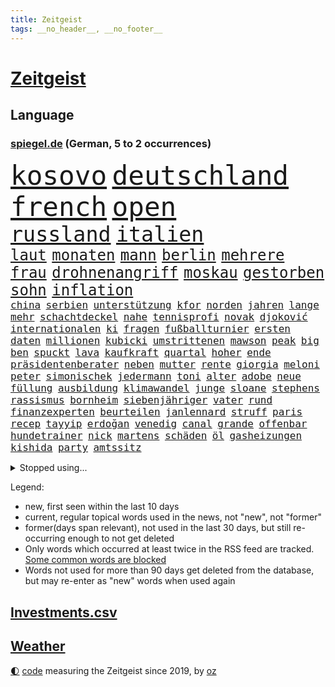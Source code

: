 ```yaml
---
title: Zeitgeist
tags: __no_header__, __no_footer__
---
```


# [Zeitgeist](https://oliz.io/zeitgeist/)

## Language

<h3><a href="https://www.spiegel.de" target="_blank">spiegel.de</a> (German, 5 to 2 occurrences)</h3>
<p style="font-family:monospace">
<span style="font-size:32pt"><a href="news_links.html#kosovo" class="current">kosovo</a></span>
<span style="font-size:32pt"><a href="news_links.html#deutschland" class="current">deutschland</a></span>
<span style="font-size:32pt"><a href="news_links.html#french" class="current">french</a></span>
<span style="font-size:32pt"><a href="news_links.html#open" class="current">open</a></span>
<br>
<span style="font-size:25pt"><a href="news_links.html#russland" class="current">russland</a></span>
<span style="font-size:25pt"><a href="news_links.html#italien" class="current">italien</a></span>
<br>
<span style="font-size:18pt"><a href="news_links.html#laut" class="current">laut</a></span>
<span style="font-size:18pt"><a href="news_links.html#monaten" class="current">monaten</a></span>
<span style="font-size:18pt"><a href="news_links.html#mann" class="current">mann</a></span>
<span style="font-size:18pt"><a href="news_links.html#berlin" class="current">berlin</a></span>
<span style="font-size:18pt"><a href="news_links.html#mehrere" class="current">mehrere</a></span>
<span style="font-size:18pt"><a href="news_links.html#frau" class="current">frau</a></span>
<span style="font-size:18pt"><a href="news_links.html#drohnenangriff" class="current">drohnenangriff</a></span>
<span style="font-size:18pt"><a href="news_links.html#moskau" class="current">moskau</a></span>
<span style="font-size:18pt"><a href="news_links.html#gestorben" class="current">gestorben</a></span>
<span style="font-size:18pt"><a href="news_links.html#sohn" class="current">sohn</a></span>
<span style="font-size:18pt"><a href="news_links.html#inflation" class="current">inflation</a></span>
<br>
<span style="font-size:12pt"><a href="news_links.html#china" class="current">china</a></span>
<span style="font-size:12pt"><a href="news_links.html#serbien" class="current">serbien</a></span>
<span style="font-size:12pt"><a href="news_links.html#unterstützung" class="current">unterstützung</a></span>
<span style="font-size:12pt"><a href="news_links.html#kfor" class="new">kfor</a></span>
<span style="font-size:12pt"><a href="news_links.html#norden" class="current">norden</a></span>
<span style="font-size:12pt"><a href="news_links.html#jahren" class="current">jahren</a></span>
<span style="font-size:12pt"><a href="news_links.html#lange" class="current">lange</a></span>
<span style="font-size:12pt"><a href="news_links.html#mehr" class="current">mehr</a></span>
<span style="font-size:12pt"><a href="news_links.html#schachtdeckel" class="new">schachtdeckel</a></span>
<span style="font-size:12pt"><a href="news_links.html#nahe" class="current">nahe</a></span>
<span style="font-size:12pt"><a href="news_links.html#tennisprofi" class="current">tennisprofi</a></span>
<span style="font-size:12pt"><a href="news_links.html#novak" class="current">novak</a></span>
<span style="font-size:12pt"><a href="news_links.html#djoković" class="current">djoković</a></span>
<span style="font-size:12pt"><a href="news_links.html#internationalen" class="current">internationalen</a></span>
<span style="font-size:12pt"><a href="news_links.html#ki" class="current">ki</a></span>
<span style="font-size:12pt"><a href="news_links.html#fragen" class="current">fragen</a></span>
<span style="font-size:12pt"><a href="news_links.html#fußballturnier" class="new">fußballturnier</a></span>
<span style="font-size:12pt"><a href="news_links.html#ersten" class="current">ersten</a></span>
<span style="font-size:12pt"><a href="news_links.html#daten" class="current">daten</a></span>
<span style="font-size:12pt"><a href="news_links.html#millionen" class="current">millionen</a></span>
<span style="font-size:12pt"><a href="news_links.html#kubicki" class="current">kubicki</a></span>
<span style="font-size:12pt"><a href="news_links.html#umstrittenen" class="current">umstrittenen</a></span>
<span style="font-size:12pt"><a href="news_links.html#mawson" class="new">mawson</a></span>
<span style="font-size:12pt"><a href="news_links.html#peak" class="new">peak</a></span>
<span style="font-size:12pt"><a href="news_links.html#big" class="current">big</a></span>
<span style="font-size:12pt"><a href="news_links.html#ben" class="current">ben</a></span>
<span style="font-size:12pt"><a href="news_links.html#spuckt" class="current">spuckt</a></span>
<span style="font-size:12pt"><a href="news_links.html#lava" class="current">lava</a></span>
<span style="font-size:12pt"><a href="news_links.html#kaufkraft" class="current">kaufkraft</a></span>
<span style="font-size:12pt"><a href="news_links.html#quartal" class="current">quartal</a></span>
<span style="font-size:12pt"><a href="news_links.html#hoher" class="current">hoher</a></span>
<span style="font-size:12pt"><a href="news_links.html#ende" class="current">ende</a></span>
<span style="font-size:12pt"><a href="news_links.html#präsidentenberater" class="current">präsidentenberater</a></span>
<span style="font-size:12pt"><a href="news_links.html#neben" class="current">neben</a></span>
<span style="font-size:12pt"><a href="news_links.html#mutter" class="current">mutter</a></span>
<span style="font-size:12pt"><a href="news_links.html#rente" class="current">rente</a></span>
<span style="font-size:12pt"><a href="news_links.html#giorgia" class="current">giorgia</a></span>
<span style="font-size:12pt"><a href="news_links.html#meloni" class="current">meloni</a></span>
<span style="font-size:12pt"><a href="news_links.html#peter" class="current">peter</a></span>
<span style="font-size:12pt"><a href="news_links.html#simonischek" class="new">simonischek</a></span>
<span style="font-size:12pt"><a href="news_links.html#jedermann" class="new">jedermann</a></span>
<span style="font-size:12pt"><a href="news_links.html#toni" class="current">toni</a></span>
<span style="font-size:12pt"><a href="news_links.html#alter" class="current">alter</a></span>
<span style="font-size:12pt"><a href="news_links.html#adobe" class="new">adobe</a></span>
<span style="font-size:12pt"><a href="news_links.html#neue" class="current">neue</a></span>
<span style="font-size:12pt"><a href="news_links.html#füllung" class="new">füllung</a></span>
<span style="font-size:12pt"><a href="news_links.html#ausbildung" class="current">ausbildung</a></span>
<span style="font-size:12pt"><a href="news_links.html#klimawandel" class="current">klimawandel</a></span>
<span style="font-size:12pt"><a href="news_links.html#junge" class="current">junge</a></span>
<span style="font-size:12pt"><a href="news_links.html#sloane" class="new">sloane</a></span>
<span style="font-size:12pt"><a href="news_links.html#stephens" class="new">stephens</a></span>
<span style="font-size:12pt"><a href="news_links.html#rassismus" class="current">rassismus</a></span>
<span style="font-size:12pt"><a href="news_links.html#bornheim" class="new">bornheim</a></span>
<span style="font-size:12pt"><a href="news_links.html#siebenjähriger" class="current">siebenjähriger</a></span>
<span style="font-size:12pt"><a href="news_links.html#vater" class="current">vater</a></span>
<span style="font-size:12pt"><a href="news_links.html#rund" class="current">rund</a></span>
<span style="font-size:12pt"><a href="news_links.html#finanzexperten" class="new">finanzexperten</a></span>
<span style="font-size:12pt"><a href="news_links.html#beurteilen" class="current">beurteilen</a></span>
<span style="font-size:12pt"><a href="news_links.html#janlennard" class="new">janlennard</a></span>
<span style="font-size:12pt"><a href="news_links.html#struff" class="new">struff</a></span>
<span style="font-size:12pt"><a href="news_links.html#paris" class="current">paris</a></span>
<span style="font-size:12pt"><a href="news_links.html#recep" class="current">recep</a></span>
<span style="font-size:12pt"><a href="news_links.html#tayyip" class="current">tayyip</a></span>
<span style="font-size:12pt"><a href="news_links.html#erdoğan" class="current">erdoğan</a></span>
<span style="font-size:12pt"><a href="news_links.html#venedig" class="current">venedig</a></span>
<span style="font-size:12pt"><a href="news_links.html#canal" class="new">canal</a></span>
<span style="font-size:12pt"><a href="news_links.html#grande" class="new">grande</a></span>
<span style="font-size:12pt"><a href="news_links.html#offenbar" class="current">offenbar</a></span>
<span style="font-size:12pt"><a href="news_links.html#hundetrainer" class="new">hundetrainer</a></span>
<span style="font-size:12pt"><a href="news_links.html#nick" class="current">nick</a></span>
<span style="font-size:12pt"><a href="news_links.html#martens" class="new">martens</a></span>
<span style="font-size:12pt"><a href="news_links.html#schäden" class="current">schäden</a></span>
<span style="font-size:12pt"><a href="news_links.html#öl" class="current">öl</a></span>
<span style="font-size:12pt"><a href="news_links.html#gasheizungen" class="current">gasheizungen</a></span>
<span style="font-size:12pt"><a href="news_links.html#kishida" class="current">kishida</a></span>
<span style="font-size:12pt"><a href="news_links.html#party" class="current">party</a></span>
<span style="font-size:12pt"><a href="news_links.html#amtssitz" class="new">amtssitz</a></span>
</p>
<details>
<summary>Stopped using...</summary>
<p class="former" style="font-size:12pt">
teheran(950) verändert(950) erfahren(949) erfahrung(949) herbst(949) maske(949) 6(948) positiv(948) weitet(948) arbeitsplatz(947) ifoinstitut(947) präsentieren(947) you(947) beobachten(946) coronavirus(946) for(946) gerüchte(946) lars(946) lust(946) pariser(946) phase(946) reiche(946) verfassungsschutz(946) dauerhaft(945) deswegen(945) sprach(945) tödlichen(945) abstimmen(944) botschaften(944) freiheitsstrafe(944) lösen(944) paare(944) schaltet(944) verena(944) vorsitzenden(944) vorübergehend(944) zuversicht(944) ärgert(944) ausnahmezustand(943) dachte(943) frank(943) freut(943) geldstrafe(943) nahverkehr(943) weiterer(943) aussicht(942) einreisen(942) entdeckte(942) fort(942) konflikte(942) mönchengladbach(942) still(942) vorsitzende(942) australische(941) investoren(941) maßnahme(941) nahmen(941) 2018(940) altes(940) bus(940) hinterher(940) i(940) staatschef(940) attentat(939) brauchte(939) gemeinde(939) mario(939) nordsee(939) polens(939) standen(939) litauen(938) netflix(938) prominente(938) teslachef(938) wehren(938) übergeben(938) klären(937) tötung(937) wirken(937) aufnahme(936) abgebrochen(935) berät(935) gebraucht(935) woher(935) 45(934) anbieten(934) bestraft(934) design(934) erlebte(934) hingegen(934) lüge(934) pünktlich(934) sperrt(934) springt(934) ursachen(934) vermutet(934) verschwand(934) vorgestellt(934) wachstum(934) dürfe(933) erinnern(933) steckte(933) ermittlern(932) mercedes(931) oppositionelle(931) trainiert(931) bande(930) gemeinsame(930) stammt(930) 1000(929) lernt(929) tatverdächtigen(928) jüngere(927) richard(926) laufenden(925) wind(925) gold(924) sitzung(924) kabul(923) mecklenburgvorpommern(923) änderungen(923) bundesgerichtshof(922) impfungen(922) aufhalten(921) bremsen(921) erwachsenen(920) nieder(919) erstochen(916) präsenz(915) rechtsstreit(915) halbe(914) bangen(912) fortsetzung(912) wirbel(912) munition(909) tisch(908) kandidatur(907) kassieren(906) georg(905) dutzend(902) identität(900) günther(898) geblieben(897) ära(894) nächstes(890) abschluss(889) daheim(885) marine(880) mängel(879) höheres(843) langjährige(840) gewinne(839) währung(833) autobauer(827) zusammenbruch(810) kleinstadt(809) josef(806) finanziellen(797) athen(781) angebote(764) rumänien(761) höchster(747) interessen(745) fußballnationalmannschaft(738) trost(734) holz(733) felix(713) flohen(705) fotografen(694) belastung(691) zerstörte(690) sergej(681) auswärtige(677) partnerschaft(672) britisches(666) landsleute(651) technischen(649) beliebte(645) ali(630) günstiges(630) funktionen(625) bombe(616) illegaler(612) ausfälle(610) mike(610) preiserhöhungen(610) pauli(608) telefoniert(606) eindeutig(604) irritiert(600) wachsende(600) gleichen(599) fehlender(597) militärmanöver(592) kursieren(585) krankenkassen(580) direkte(578) gestiegenen(577) gedrängt(574) verschlechtert(573) verständigt(572) hendrik(569) spürbar(569) halbes(566) ampelparteien(565) aktivitäten(560) tödlichem(554) verteidiger(554) donbass(551) baldwin(547) vorbereitungen(547) vorgesehen(543) airlines(542) trip(538) loch(528) aktivistinnen(527) diskussionen(526) lehrerinnen(521) verschiedenen(515) verteuert(515) bundesinnenministerin(508) buschmann(505) klara(501) passierte(494) weltbekannt(494) neuwagen(489) zusammenhalt(485) krebs(484) 2002(478) geschenk(477) wagt(467) fremd(463) stuttgarter(463) einheiten(462) luftfahrt(462) reichweite(461) überraschungen(457) 62(456) heißen(455) marc(451) 17jährige(447) behauptete(447) betreibt(445) dreharbeiten(442) dubiosen(439) sklaverei(438) verübt(438) ausgeweitet(437) pornos(436) fluss(435) schildern(434) zugenommen(433) profitierte(428) sperre(425) invasoren(423) stoff(422) marathon(416) mariupol(413) einrichtung(408) staatsbürgerschaft(408) andrej(405) austria(396) geheiratet(396) inside(396) energiekonzerne(395) öffentlicher(395) handys(394) 24jährige(386) versöhnung(377) zentrale(374) trocken(368) niedergeschlagen(362) alec(361) airport(360) verfassungswidrig(359) mobbing(357) erleichtert(356) sinne(356) 1200(355) ran(353) angeschlagenen(351) ausgebaut(351) royale(351) zunahme(351) grünenpolitikerin(350) ausbauen(349) beatles(349) stockholm(348) riesigen(347) anwältin(346) bgh(346) chinesischer(346) bedarf(343) besseren(340) exmann(338) paderborn(338) dfbpokals(334) tvinterview(333) wohnmobil(333) angehörigen(330) gelöscht(328) gegenwart(327) fahrgäste(326) fehlstart(326) finde(326) erobern(325) tagsüber(325) turbulenzen(325) dokumentation(324) gleichberechtigung(324) missbrauchsvorwürfe(324) revolutionieren(323) brasilianischen(322) tasche(320) bruttoinlandsprodukt(319) eautos(315) großeltern(314) verzeichnet(314) davis(313) namens(312) wissenschaft(312) beute(311) zusagen(311) verteilen(310) jemals(309) würdigen(305) einleiten(304) kilo(304) weltraum(304) überlegt(304) ausgewertet(303) franziska(303) giffey(303) teuersten(301) wiedersehen(301) folgten(299) 2008(297) schottlands(291) fuchs(290) japanischer(289) danke(286) fahrerin(286) glänzte(285) offenlegen(285) notruf(283) demonstration(281) flüsse(280) protestbewegung(280) vereinbarten(280) moderator(279) zugverkehr(279) gefüllt(277) auszusetzen(274) wunderbar(272) diktatur(271) extremisten(271) beseitigt(269) flüssen(268) entkommen(267) selbstbewusstsein(267) stärkung(266) garantiert(265) bedauert(263) andauernden(261) schach(261) wählte(260) alex(259) klappen(257) biografie(256) gefährdung(256) interessierte(254) banden(253) durchgang(252) belastungen(251) chefredakteurin(251) umgebung(251) archäologen(250) 45jährige(246) durchaus(246) benko(245) informierte(243) preisgekrönte(243) rügt(243) verbündeter(242) kontroverse(241) engen(240) unabhängigen(238) oregon(237) fortschritt(236) beobachter(235) sechsten(235) abermals(234) commerzbank(232) schottische(231) unbestimmte(231) juristische(230) aufruhr(229) zimmer(229) befreiten(228) beihilfe(226) persönlichen(226) arzneimittel(225) kollegin(225) kompliziert(225) opel(225) begegnung(224) klimaaktivistin(224) psychologin(224) rechtlichen(224) verstorbene(224) lahmzulegen(222) tunesien(222) haustier(221) immobilienkonzern(221) steven(220) treibhausgase(220) katze(219) umfassend(219) 3500(218) königshauses(218) belege(216) schöne(216) nordkoreas(215) abwesenheit(214) pjöngjang(213) verhelfen(213) erzeugerpreise(212) hugh(212) spaltet(212) abgeordnetenhaus(211) bätzing(211) massenweise(211) absehbar(210) auszahlung(210) bischof(208) bischofskonferenz(208) regierenden(208) übergewicht(207) lehrkräftemangel(206) traditionell(205) fördert(204) gefangenen(204) passagieren(204) rechtfertigt(204) cyberangriff(203) erben(201) mats(200) füllkrug(199) niclas(199) rust(199) abonnenten(197) nflprofi(197) entführt(195) sowohl(194) mitarbeitern(193) katholischer(191) psychisch(191) umbruch(190) gestohlenen(189) harrt(189) gefälscht(188) hotspur(187) schossen(186) verfehlte(185) obst(184) schlusslicht(183) fieber(182) loben(182) staatsoper(182) amerikanerin(181) cannabislegalisierung(181) journalistenverband(180) usamerikanerin(180) feuerte(179) jets(179) volkswirtschaft(179) krankenhausreform(178) südafrikas(178) inhalten(177) verbannen(177) basf(176) blockaden(176) aktionäre(175) japanisches(175) 4(173) insider(171) route(171) ausharren(170) comedian(170) eingestuft(170) finanzaufsicht(170) renner(170) usrepräsentantenhaus(170) wurm(170) landesweiten(169) autofahrerin(168) techkonzerne(168) benedikt(167) feind(166) gottes(166) quarterback(166) bertelsmann(165) gefallenen(165) lanz(165) arbeiterklasse(164) murdoch(164) verdoppeln(164) frische(163) deutschlandfunk(162) jong(161) un(161) bemängeln(160) indigene(160) roland(160) ungehorsam(160) überwacht(160) euphorie(159) umstrittensten(159) wagnergruppe(159) echter(158) handlungen(158) hsvprofi(158) lieder(158) rentnerin(158) stereotype(158) vušković(158) bundesverdienstkreuz(157) legten(157) südchinesischen(157) bafin(155) groko(155) bahnverkehr(154) goldenen(154) kleinsten(153) geldhaus(152) einschaltquoten(151) gesetzliche(151) herben(151) labor(151) leeren(151) regierende(151) vorkommen(151) lehrern(150) missbrauchte(150) umziehen(149) zunehmende(149) dunkelheit(148) kandidieren(148) mittelständler(148) warnstreik(148) autobahnbau(147) elternzeit(147) hassen(147) palast(147) sprint(147) aggressiver(146) euabgeordnete(146) internationalem(145) weltmeisterschaften(145) totale(144) unterbrechen(144) mehrheitlich(143) abgewiesen(141) parkplatz(141) schlapp(141) stürmen(141) woke(141) einwanderer(140) plötzlichen(140) umkämpft(140) waffenhilfe(140) weinen(140) geschätzt(138) kronzeugen(138) entsendung(137) sehnen(137) 70000(136) republikanerin(136) afdpolitikerin(135) faschisten(135) gefälschten(135) kredit(135) krisengebieten(135) nachteile(135) auflage(134) opa(134) philadelphia(134) bestsellerautorin(133) gebet(133) prangern(133) üppig(133) abbott(132) liefen(132) quote(132) mitgliedschaft(131) praxis(131) verkehrspolitik(131) festivals(130) klüger(130) vorherige(130) solcher(128) ziviler(128) kommentierte(127) möglichem(127) verleger(127) markle(125) verdreifacht(125) entschädigen(124) volkspartei(124) exchef(123) feministischer(123) luftverschmutzung(123) süditalien(123) dieb(122) erleidet(122) gelesen(122) hinkt(122) verlassene(122) ludwigshafen(121) täglichen(121) ausstand(120) gehindert(120) 69(119) zufällig(119) einmarsch(118) kriegsschiffe(118) versinken(118) 31jährige(117) mandat(117) oldtimer(117) streitereien(117) geschäften(116) ostern(116) berufungsverfahren(115) meditation(115) sechsmal(115) american(114) offline(114) verfolger(114) baubranche(113) leichnam(113) lieferanten(113) abgesichert(112) fortan(112) krakau(112) newcastle(112) pendler(112) befasst(111) initiative(111) mitgerissen(111) rettungswagen(111) 52(110) desinteresse(110) franco(110) miete(110) minderjährigen(110) befördert(109) anhörung(108) stoppten(108) unosicherheitsrat(108) heimatland(107) kräften(107) beschwört(106) handballer(106) reserve(106) wände(106) ampelbündnis(105) bergab(105) beschleunigt(104) rast(104) wiederzufinden(104) ausdruck(103) sozialer(103) vierteljahrhundert(103) wikipedia(103) aufgebrochen(102) gemessen(102) vertreiben(102) nachhaltigen(101) rettungsdienst(101) verlangte(101) wiederholte(101) eigentum(100) komplizierte(100) manipulationen(100) teich(99) burkina(98) faso(98) läuferinnen(98) moralischen(97) gewicht(96) skipper(96) verbindliche(96) abwanderung(95) annehmen(95) bestrafen(95) jubiläum(95) losgegangen(95) ramstein(95) schult(95) genötigt(94) häftlingen(94) swetlana(94) hinterbliebenen(93) vertritt(93) winken(93) anzusehen(92) brokstedt(92) dame(92) geschäftszahlen(92) aufbruch(91) bergwandern(91) büste(91) ibrahim(91) streiktage(91) stürmte(91) zweifacher(91) achtsamkeit(90) beispiele(90) dhl(90) elch(90) nacktfotos(90) vereidigung(90) verliebt(90) academy(89) berlinbrandenburg(89) juventus(89) leidwesen(89) mumifizierte(89) playlist(89) recherchiert(89) absurden(88) botschafters(88) unterdrückt(88) abramspanzer(87) anderswo(87) berührung(87) bundesverteidigungsminister(87) gramm(87) ineffizient(87) mykolajiw(87) notfalleinsatz(87) verwechseln(87) berufsverkehr(86) einzigartig(86) euren(86) freiberg(86) geschlechtsverkehr(86) lokalrivalen(86) prüde(86) schneemassen(86) affären(85) green(85) metro(85) offenbaren(85) pendeln(85) wahlkampfspenden(85) act(84) annahmen(84) anstehenden(84) milliardäre(84) projekten(84) toll(84) bewertet(83) briefkasten(83) hitzewelle(83) ingolstadt(83) spdspitzenkandidatin(83) 480(82) beitritt(82) pausen(82) überaus(82) delikte(81) duett(81) elektrisch(81) geschnappt(81) grüßen(81) merklich(81) ukrainern(81) 75000(80) bessert(80) nestlé(80) telefonnummern(80) versand(80) wirtschaftssenatorin(80) 1998(79) halbschwester(79) realitätscheck(79) ritual(79) bataillon(78) beanstandet(78) geburtsklinik(78) gleichgeschlechtliche(78) hiphop(78) kleinklein(78) quittung(78) ungesund(78) arbeitnehmervertreter(77) berlinkreuzberg(77) blauer(77) dröge(77) gleicht(77) kaufmann(77) modernisiert(77) nährt(77) tal(77) amtskollege(76) rostock(76) vergnügungspark(76) zwölften(76) 102(75) 58jährige(75) anpassen(75) ballett(75) chile(75) demokratiefeindliche(75) emobilität(75) rettenden(75) saniert(75) universal(75) atmen(74) geborene(74) greifswald(74) makler(74) quarterbacks(74) rechtspopulisten(74) währte(74) aktionären(73) knacken(73) socialmediaplattformen(73) souveränität(73) aktualisiert(72) betrieblichen(72) blüht(72) drittes(72) flugplatz(72) langsame(72) manipulieren(72) objekt(72) university(72) warburgbank(72) fähre(71) kabel(71) karlsruher(71) topmodel(71) dasselbe(70) entschlossen(70) equal(70) feinstaub(70) industrieproduktion(70) krankheitsbedingt(70) pay(70) stolpert(70) verdiwarnstreik(70) verharmloste(70) verlegen(70) willkürlich(70) ausweitung(69) genfer(69) kapstadt(69) lasst(69) untergrunds(69) 42jähriger(68) artillerie(68) duisburg(68) entspricht(68) kurzfristiger(68) neunte(68) solarindustrie(68) ss(68) verdichef(68) verglichen(68) werneke(68) zurückgeschickt(68) aaron(67) abbrechen(67) baltimore(67) bewerten(67) chemikalien(67) doof(67) erdboden(67) gruppierungen(67) kraussmaffei(67) krebskranke(67) kritikerin(67) notwehr(67) sensoren(67) topdiplomat(67) verbucht(67) wegmann(67) ausgelassen(66) ballettchef(66) feaser(66) flieht(66) natochef(66) verbrenneraus(66) auswärts(65) bein(65) bestreikt(65) eigenschaft(65) emotionalem(65) messerattacken(65) schwangerschaftsabbrüche(65) spiegelinterview(65) vorfahren(65) enthauptet(64) immobilienbranche(64) scheidung(64) schuldzuweisungen(64) traditionsverein(64) verwandlung(64) warb(64) zwickau(64) amokfahrt(63) hässliches(63) kurfürstendamm(63) milliardenschwere(63) nordischen(63) saufen(63) zeug(63) zogen(63) belohnung(62) größerer(62) hausmeister(62) mediengruppe(62) runder(62) saisonstart(62) schlussphase(62) schusswaffe(62) weltgemeinschaft(62) captain(61) kommunistische(61) meerestiere(61) muttersprache(61) scheibe(61) wirbeln(61) zelebriert(61) aldi(60) begangen(60) derer(60) hitlertagebücher(60) mannschaftsbus(60) radsporttalent(60) superreichen(60) tiberi(60) zukünftig(60) älteren(60) betriebsrente(59) bären(59) gurken(59) immobilieneigentümer(59) kings(59) kreativ(59) obduziert(59) peugeot(59) pickups(59) therapiesitzung(59) ungeklärt(59) buchmesse(58) dieselautos(58) elite(58) mischung(58) o’connell(58) ruht(58) sixties(58) bärin(57) bürgermeisters(57) heinz(57) staatlich(57) überweisung(57) batterieantrieb(56) erinnerungsstücke(56) hilfsbereitschaft(56) jakob(56) kais(56) qualifying(56) saied(56) sicherheitspolitik(56) vermischt(56) windenergie(56) wmmedaillen(56) coronajahren(55) familienmitglieder(55) mobil(55) up(55) british(54) fortschrittskoalition(54) gefälschte(54) jose(54) reicher(54) rüstungsproduktion(54) statistiken(54) tunesische(54) unterzeichnet(54) /(53) kletterten(53) wanderer(53) 45jähriger(52) breiter(52) insolvent(52) tickt(52) unfairen(52) abtreibungspille(51) erfand(51) gehaltsunterschiede(51) landesparteitag(51) loszuwerden(51) medienmogul(51) mifepriston(51) umzugehen(51) wiederum(51) zufriedenheit(51) aschaffenburg(50) festgelegt(50) hauseigentümer(50) jakarta(50) lehfeldt(50) pokalfinale(50) schicksalsstein(50) scone(50) tabellenplatz(50) absatz(49) amerikanisches(49) beides(49) feminismus(49) hollywoodstar(49) lehrkräften(49) maja(49) single(49) versicherungen(49) 25jähriger(48) erfolgen(48) f(48) jehovas(48) regimegegner(48) verpufft(48) w(48) anrufer(47) derjenigen(47) rechtsgutachten(47) 35jähriger(46) 800000(46) 95000(46) ausgegraben(46) einigkeit(46) laien(46) satellitendaten(46) vertuschung(46) amoktat(45) honduras(45) qiang(45) regal(45) sanierung(45) social(45) dreißigerjahren(44) industriebetriebe(44) reisenden(44) rudern(44) smart(44) überfordern(44) recycelt(43) regenjacke(43) schleuser(43) yoon(43) angelegenheit(42) euparlamentarier(42) musical(42) pogačar(42) russlandgeschäft(42) strafgerichtshof(42) tadej(42) verhandlungsrunde(42) verwirrt(42) afdstimmen(41) angeprangert(41) bleibende(41) haftbar(41) hansa(41) menschenhandel(41) moratorium(41) störungen(41) umweltministerium(41) bewährung(40) efuels(40) fasten(40) holland(40) kollabiert(40) kostenlosen(40) superreiche(40) verkleinert(40) veto(40) wiedergewählt(40) australischer(39) geknackt(39) schmiergeldzahlungen(39) spacexrakete(39) tarifparteien(39) lehrstück(38) national(38) pille(38) ubs(38) versagens(38) verschiedener(38) überdosis(38) ausgezeichnete(37) gattin(37) makel(37) polio(37) rohstoff(37) umland(37) waffenbehörde(37) zinssatz(37) kandidatenlisten(36) käfer(36) kürzertreten(36) regionalbank(36) überlegener(36) adhs(35) dominic(35) fahrscheins(35) festgefahrenen(35) fußballfan(35) großvater(35) produkt(35) raab(35) sommerzeit(35) unerlaubten(35) unverändert(35) verbraucherschutz(35) amok(34) anthropologe(34) davidstatue(34) dieselkläger(34) diplomatischer(34) extremsportler(34) notübernahme(34) panische(34) schulleiterin(34) western(34) zugunsten(34) gewerkschafter(33) kommunisten(33) lebensgefährliche(33) mondmission(33) mr(33) stiftet(33) taumelnden(33) umgekippt(33) accounts(32) ernsthafte(32) festgeklebt(32) internes(32) lobte(32) nervös(32) pierre(32) rage(32) getrennte(31) heißhunger(31) malte(31) musikvideos(31) verhaften(31) deutschlandtickets(30) dieselaffäre(30) fastenmonat(30) fraktion(30) gesundheitlichen(30) justizumbau(30) rob(30) trainerwechsel(30) wellblechhütten(30) attila(29) betrunkene(29) gastkommentar(29) grüße(29) musliminnen(29) regionalverkehr(29) staatsbankett(29) absolute(28) chan(28) disneykonzern(28) dopings(28) filesrecherche(28) landesminister(28) moore(28) notfahrplan(28) schenken(28) sklavenarbeit(28) spendiert(28) umgesiedelt(28) unterbricht(28) euweit(27) kinderärzte(27) kontern(27) titelt(27) verbilligt(27) vermelden(27) angepasst(26) ausgesehen(26) bevorzugt(26) funkstille(26) horrorszenario(26) labour(26) mindert(26) morddrohungen(26) stuft(26) unkompliziert(26) weicht(26) astana(25) katastrophen(25) krankschreibung(25) mitbegründer(25) tuchels(25) umweltfreundliche(25) alexey(24) antikriegsbild(24) humanitären(24) mascha(24) moskaljow(24) sensationen(24) streiktag(24) trek(24) vereint(24) bundestagsuntersuchungsausschuss(23) einfuhren(23) getreide(23) matt(23) nachnamen(23) neuerliche(23) tanken(23) wunsiedel(23) zehnjährigen(23) zurückgetreten(23) dauerfeuer(22) exzellente(22) kragen(22) photo(22) press(22) tatarski(22) tiefstand(22) umfassendes(22) wladlen(22) balearen(21) bandengewalt(21) gebilligt(21) legalisieren(21) oper(21) semester(21) spätere(21) innenstädte(20) knappes(20) rechtsextrem(20) sauberer(20) spdbasis(20) backt(19) weggefährten(19) cut(18) verifikationshäkchen(18) edelmetall(17) eiszeit(17) geistlicher(17) gräfenhausen(17) lachnummer(17) sponsor(17) womit(17) beweis(16) lukaku(16) neffe(16) rasante(16) romelu(16) scherzt(16) verzettelt(16) clan(15) filz(15) hannoverschen(15) landeten(15) orientierung(15) sorry(15) sowas(15) umwälzen(15) abtrünnigen(14) altstadt(14) annkatrin(14) cumexgeschäften(14) erschreckt(14) geforscht(14) jogger(14) neuordnung(14) pieks(14) seekarten(14) tabelle(14) andalusien(13) bündnispartner(13) passte(13) raststätte(13) schlägertrupp(13) schmerzmittel(13) southampton(13) turin(13) unbeeindruckt(13) einberufung(12) geschäftsklima(12) goldmünzen(12) spediteur(12) winterspiele(12) feuerpause(11) haar(11) kernkraftwerke(11) rückeroberungen(11) stiko(11) taiwanfrage(11) vergleiche(11)
</p>
</details>
<p>Legend:
<ul>
<li><span class="new">new</span>, first seen within the last 10 days</li>
<li><span class="current">current</span>, regular topical words used in the news, not "new", not "former"</li>
<li><span class="former">former(days span relevant)</span>, not used in the last 30 days, but still re-occurring enough to not get deleted</li>
<li>Only words which occurred at least twice in the RSS feed are tracked. <a href="language/filters.py">Some common words are blocked</a></li>
<li>Words not used for more than 90 days get deleted from the database, but may re-enter as "new" words when used again</li>
</ul>
</p>

## [Investments](investments.html)[.csv](investments.csv)

## [Weather](weather.html)

<footer>
<a href="javascript:toggleTheme()" class="nav">🌓</a>
<a href="https://github.com/ooz/zeitgeist">code</a> measuring the Zeitgeist since 2019, by <a href="https://oliz.io">oz</a>
</footer>
